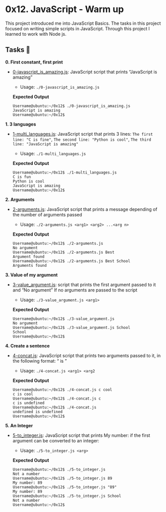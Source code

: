 # 0x12. JavaScript - Warm up

This project introduced me into JavaScript Basics. The tasks in this project
focused on writing simple scripts in JavaScript. Through this project I learned 
to work with Node js.

## Tasks :page_with_curl:

**0. First constant, first print**
  * [0-javascript_is_amazing.js](./0-javascript_is_amazing.js): JavaScript script 
that prints “JavaScript is amazing”
    * Usage: `./0-javascript_is_amazing.js`

    **Expected Output**
    ```
    Username@ubuntu:~/0x12$ ./0-javascript_is_amazing.js
    JavaScript is amazing
    Username@ubuntu:~/0x12$ 
    ```

**1. 3 languages**
  * [1-multi_languages.js](./1-multi_languages.js): JavaScript script that prints 
3 lines: `The first line: "C is fine"`, `The second line: "Python is cool"`,
`The third line: "JavaScript is amazing"`
    * Usage: `./1-multi_languages.js`

    **Expected Output**
    ```
    Username@ubuntu:~/0x12$ ./1-multi_languages.js
    C is fun
    Python is cool
    JavaScript is amazing
    Username@ubuntu:~/0x12$
    ```

**2. Arguments**
  * [2-arguments.js](./2-arguments.js): JavaScript script that prints a message depending 
of the number of arguments passed
    * Usage: `./2-arguments.js <arg1> <arg2> ...<arg n>`
    
    **Expected Output**
    ```
    Username@ubuntu:~/0x12$ ./2-arguments.js 
    No argument
    Username@ubuntu:~/0x12$ ./2-arguments.js Best
    Argument found
    Username@ubuntu:~/0x12$ ./2-arguments.js Best School
    Arguments found
    ```


**3. Value of my argument**
  * [3-value_argument.js](./3-value_argument.js): script that prints the first argument 
passed to it and “No argument” If no arguments are passed to the script
    * Usage: `./3-value_argument.js <arg1>`

    **Expected Output**
    ```
    Username@ubuntu:~/0x12$ ./3-value_argument.js
    No argument
    Username@ubuntu:~/0x12$ ./3-value_argument.js School
    School
    Username@ubuntu:~/0x12$ 
    ```

**4. Create a sentence**
  * [4-concat.js](./4-concat.js): JavaScript script that prints two arguments passed to it, 
in the following format: “ is ”
    * Usage: `./4-concat.js <arg1> <arg2`

    **Expected Output**
    ```
    Username@ubuntu:~/0x12$ ./4-concat.js c cool
    c is cool
    Username@ubuntu:~/0x12$ ./4-concat.js c 
    c is undefined
    Username@ubuntu:~/0x12$ ./4-concat.js
    undefined is undefined
    Username@ubuntu:~/0x12$
    ```

**5. An Integer**
  * [5-to_integer.js](./5-to_integer.js): JavaScript script that prints My number: 
<first argument converted in integer> if the first argument can be converted to 
an integer:
    * Usage: `./5-to_integer.js <arg>`

    **Expected Output**
    ```
    Username@ubuntu:~/0x12$ ./5-to_integer.js
    Not a number
    Username@ubuntu:~/0x12$ ./5-to_integer.js 89
    My number: 89
    Username@ubuntu:~/0x12$ ./5-to_integer.js "89"
    My number: 89
    Username@ubuntu:~/0x12$ ./5-to_integer.js School
    Not a number
    Username@ubuntu:~/0x12$
    ```
